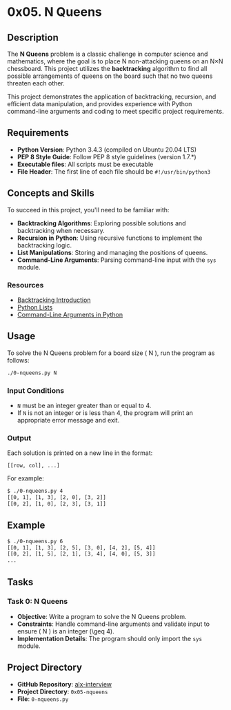 # 0x05. N Queens

## Description
The **N Queens** problem is a classic challenge in computer science and mathematics, where the goal is to place N non-attacking queens on an N×N chessboard. This project utilizes the **backtracking** algorithm to find all possible arrangements of queens on the board such that no two queens threaten each other.

This project demonstrates the application of backtracking, recursion, and efficient data manipulation, and provides experience with Python command-line arguments and coding to meet specific project requirements.

## Requirements
- **Python Version**: Python 3.4.3 (compiled on Ubuntu 20.04 LTS)
- **PEP 8 Style Guide**: Follow PEP 8 style guidelines (version 1.7.\*)
- **Executable files**: All scripts must be executable
- **File Header**: The first line of each file should be `#!/usr/bin/python3`

## Concepts and Skills
To succeed in this project, you'll need to be familiar with:
- **Backtracking Algorithms**: Exploring possible solutions and backtracking when necessary.
- **Recursion in Python**: Using recursive functions to implement the backtracking logic.
- **List Manipulations**: Storing and managing the positions of queens.
- **Command-Line Arguments**: Parsing command-line input with the `sys` module.

### Resources
- [Backtracking Introduction](https://www.geeksforgeeks.org/backtracking-introduction/)
- [Python Lists](https://docs.python.org/3/tutorial/datastructures.html#more-on-lists)
- [Command-Line Arguments in Python](https://docs.python.org/3/library/sys.html)

## Usage
To solve the N Queens problem for a board size \( N \), run the program as follows:
```bash
./0-nqueens.py N
```

### Input Conditions
- `N` must be an integer greater than or equal to 4.
- If `N` is not an integer or is less than 4, the program will print an appropriate error message and exit.

### Output
Each solution is printed on a new line in the format:
```plaintext
[[row, col], ...]
```
For example:
```bash
$ ./0-nqueens.py 4
[[0, 1], [1, 3], [2, 0], [3, 2]]
[[0, 2], [1, 0], [2, 3], [3, 1]]
```

## Example
```bash
$ ./0-nqueens.py 6
[[0, 1], [1, 3], [2, 5], [3, 0], [4, 2], [5, 4]]
[[0, 2], [1, 5], [2, 1], [3, 4], [4, 0], [5, 3]]
...
```

## Tasks
### Task 0: N Queens
- **Objective**: Write a program to solve the N Queens problem.
- **Constraints**: Handle command-line arguments and validate input to ensure \( N \) is an integer \(\geq 4\).
- **Implementation Details**: The program should only import the `sys` module.

## Project Directory
- **GitHub Repository**: [alx-interview](https://github.com/alx-interview)
- **Project Directory**: `0x05-nqueens`
- **File**: `0-nqueens.py`
